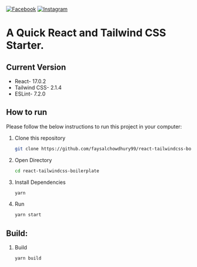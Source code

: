 [![Facebook][facebook-shield]][facebook-url]
[![Instagram][instagram-shield]][instagram-url]

# A Quick React and Tailwind CSS Starter.

## Current Version

- React- 17.0.2
- Tailwind CSS- 2.1.4
- ESLint- 7.2.0

## How to run

Please follow the below instructions to run this project in your computer:

1.  Clone this repository

    ```sh
    git clone https://github.com/faysalchowdhury99/react-tailwindcss-boilerplate.git
    ```

2.  Open Directory

    ```sh
    cd react-tailwindcss-boilerplate
    ```

3.  Install Dependencies

    ```sh
    yarn
    ```

4.  Run

    ```sh
    yarn start
    ```

## Build:

1. Build

   ```sh
   yarn build
   ```

<!-- MARKDOWN LINKS  -->

[facebook-shield]: https://img.shields.io/badge/-Facebook-black.svg?style=flat-square&logo=facebook&color=555&logoColor=white
[facebook-url]: https://facebook.com/faysalchowdhury99
[instagram-shield]: https://img.shields.io/badge/-Instagram-black.svg?style=flat-square&logo=instagram&color=555&logoColor=white
[instagram-url]: https://instagram.com/faysalchowdhury99
